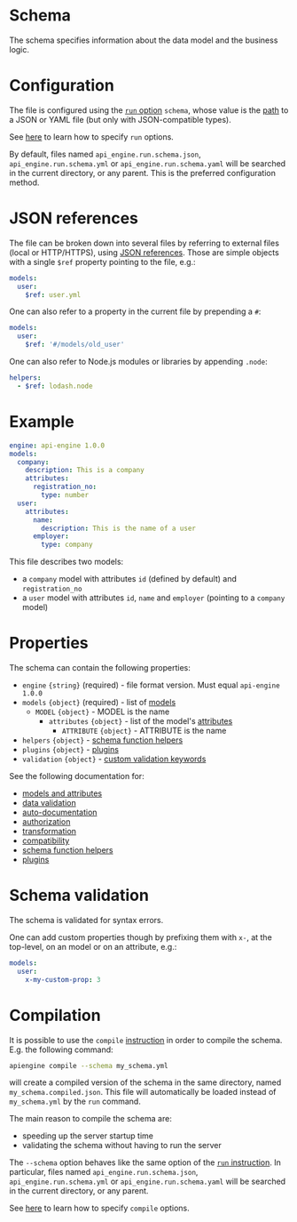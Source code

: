 # Schema

The schema specifies information about the data model and the business logic.

# Configuration

The file is configured using the [`run` option](run.md#options)
`schema`, whose value is the [path](configuration.md#filepaths-options) to a
JSON or YAML file (but only with JSON-compatible types).

See [here](configuration.md) to learn how to specify `run` options.

By default, files named `api_engine.run.schema.json`, `api_engine.run.schema.yml`
or `api_engine.run.schema.yaml` will be searched in the current directory, or
any parent. This is the preferred configuration method.

# JSON references

The file can be broken down into several files by referring to external files
(local or HTTP/HTTPS), using
[JSON references](https://tools.ietf.org/html/draft-pbryan-zyp-json-ref-03).
Those are simple objects with a single `$ref` property pointing to the file,
e.g.:

```yml
models:
  user:
    $ref: user.yml
```

One can also refer to a property in the current file by prepending a `#`:

```yml
models:
  user:
    $ref: '#/models/old_user'
```

One can also refer to Node.js modules or libraries by appending `.node`:

```yml
helpers:
  - $ref: lodash.node
```

# Example

```yml
engine: api-engine 1.0.0
models:
  company:
    description: This is a company
    attributes:
      registration_no:
        type: number
  user:
    attributes:
      name:
        description: This is the name of a user
      employer:
        type: company
```

This file describes two models:
  - a `company` model with attributes `id` (defined by default)
    and `registration_no`
  - a `user` model with attributes `id`, `name` and `employer`
    (pointing to a `company` model)

# Properties

The schema can contain the following properties:
  - `engine` `{string}` (required) - file format version.
    Must equal `api-engine 1.0.0`
  - `models` `{object}` (required) - list of [models](models.md#models)
    - `MODEL` `{object}` - MODEL is the name
      - `attributes` `{object}` - list of the model's
        [attributes](models.md#attributes)
        - `ATTRIBUTE` `{object}` - ATTRIBUTE is the name
  - `helpers` `{object}` -
    [schema function helpers](functions.md#schema-function-helpers)
  - `plugins` `{object}` - [plugins](plugins.md)
  - `validation` `{object}` -
    [custom validation keywords](validation.md#custom-validation)

See the following documentation for:
  - [models and attributes](models.md)
  - [data validation](validation.md)
  - [auto-documentation](autodocumentation.md)
  - [authorization](authorization.md)
  - [transformation](transformation.md)
  - [compatibility](compatibility.md)
  - [schema function helpers](functions.md#schema-function-helpers)
  - [plugins](plugins.md)

# Schema validation

The schema is validated for syntax errors.

One can add custom properties though by prefixing them with `x-`, at the
top-level, on an model or on an attribute, e.g.:

```yml
models:
  user:
    x-my-custom-prop: 3
```

# Compilation

It is possible to use the `compile` [instruction](usage.md) in order to
compile the schema. E.g. the following command:

```bash
apiengine compile --schema my_schema.yml
```

will create a compiled version of the schema in the same directory, named
`my_schema.compiled.json`. This file will automatically be loaded instead of
`my_schema.yml` by the `run` command.

The main reason to compile the schema are:
  - speeding up the server startup time
  - validating the schema without having to run the server

The `--schema` option behaves like the same option of the
[`run` instruction](#configuration).
In particular, files named `api_engine.run.schema.json`, `api_engine.run.schema.yml`
or `api_engine.run.schema.yaml` will be searched in the current directory, or
any parent.

See [here](configuration.md) to learn how to specify `compile` options.
